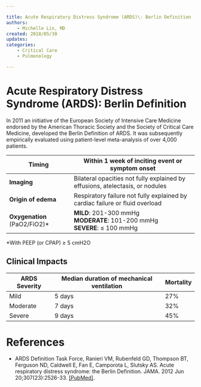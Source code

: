 ```yaml
---

title: Acute Respiratory Distress Syndrome (ARDS)\: Berlin Definition
authors:
    - Michelle Lin, MD
created: 2018/05/30
updates:
categories:
    - Critical Care
    - Pulmonology

---
```


# Acute Respiratory Distress Syndrome (ARDS): Berlin Definition

In 2011 an initiative of the European Society of Intensive Care Medicine endorsed by the American Thoracic Society and the Society of Critical Care Medicine, developed the Berlin Definition of ARDS. It was subsequently empirically evaluated using patient-level meta-analysis of over 4,000 patients.

| **Timing**                                   | Within 1 week of inciting event or symptom onset                                  |
| -------------------------------------------- | ----------------------------------------------------------------------------------|
| **Imaging**                                  | Bilateral opacities not fully explained by effusions, atelectasis, or nodules     |
| **Origin of edema**                          | Respiratory failure not fully explained by cardiac failure or fluid overload      |
| **Oxygenation** (PaO2/FiO2)*                 | **MILD**: 201-300 mmHg<br>**MODERATE**: 101-200 mmHg<br>**SEVERE**: ≤ 100 mmHg    |

*With PEEP (or CPAP) ≥ 5 cmH2O

## Clinical Impacts
| **ARDS Severity** | **Median duration of mechanical ventilation** | **Mortality** |
| ----------------- | --------------------------------------------- | ------------- |
| Mild              | 5 days                                        | 27%           |
| Moderate          | 7 days                                        | 32%           |
| Severe            | 9 days                                        | 45%           |

# References

- ARDS Definition Task Force, Ranieri VM, Rubenfeld GD, Thompson BT, Ferguson ND, Caldwell E, Fan E, Camporota L, Slutsky AS. Acute respiratory distress syndrome: the Berlin Definition. JAMA. 2012 Jun 20;307(23):2526-33. [[PubMed]](https://www.ncbi.nlm.nih.gov/pubmed/22797452).
